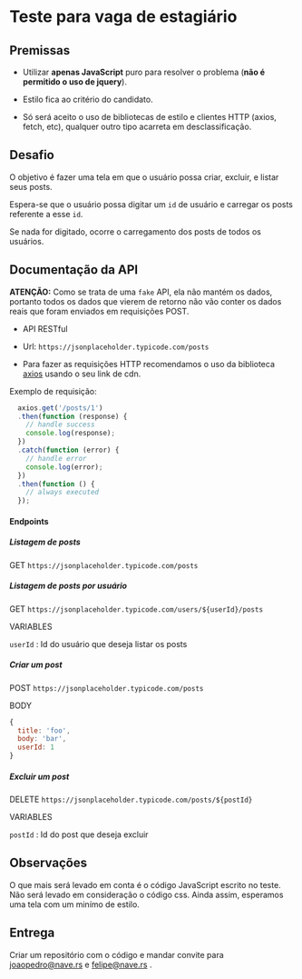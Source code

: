 # Teste para vaga de estagiário

## Premissas

-   Utilizar **apenas JavaScript** puro para resolver o problema (**não é permitido o uso de jquery**).

-   Estilo fica ao critério do candidato.

-   Só será aceito o uso de bibliotecas de estilo e clientes HTTP (axios, fetch, etc), qualquer outro tipo acarreta em desclassificação.


## Desafio

O objetivo é fazer uma tela em que o usuário possa criar, excluir, e listar seus posts.

Espera-se que o usuário possa digitar um `id` de usuário e carregar os posts referente a esse `id`.

Se nada for digitado, ocorre o carregamento dos posts de todos os usuários.

## Documentação da API

**ATENÇÃO:** Como se trata de uma `fake` API, ela não mantém os dados, portanto todos os dados que vierem de retorno não vão conter os dados reais que foram enviados em requisições POST.

-   API RESTful

-   Url: `https://jsonplaceholder.typicode.com/posts`

-   Para fazer as requisições HTTP recomendamos o uso da biblioteca [axios](https://github.com/axios/axios) usando o seu link de cdn.

Exemplo de requisição:

```javascript
  axios.get('/posts/1')
  .then(function (response) {
    // handle success
    console.log(response);
  })
  .catch(function (error) {
    // handle error
    console.log(error);
  })
  .then(function () {
    // always executed
  });
```


#### Endpoints

##### Listagem de posts

GET `https://jsonplaceholder.typicode.com/posts`

##### Listagem de posts por usuário

GET `https://jsonplaceholder.typicode.com/users/${userId}/posts`

VARIABLES

`userId` : Id do usuário que deseja listar os posts

##### Criar um post

POST `https://jsonplaceholder.typicode.com/posts`

BODY

```javascript
{
  title: 'foo',
  body: 'bar',
  userId: 1
}
```

##### Excluir um post

DELETE `https://jsonplaceholder.typicode.com/posts/${postId}`

VARIABLES

`postId` : Id do post que deseja excluir

## Observações

O que mais será levado em conta é o código JavaScript escrito no teste. Não será levado em consideração o código css. Ainda assim, esperamos uma tela com um minímo de estilo.

## Entrega

Criar um repositório com o código e mandar convite para joaopedro@nave.rs e felipe@nave.rs .